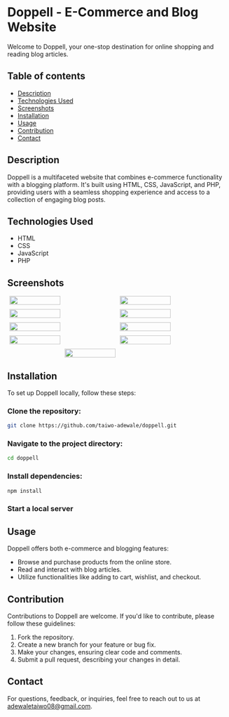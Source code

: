 # Doppell - E-Commerce and Blog Website

Welcome to Doppell, your one-stop destination for online shopping and reading blog articles.

## Table of contents

- [Description](#description)
- [Technologies Used](#technologies-used)
- [Screenshots](#screenshots)
- [Installation](#installation)
- [Usage](#usage)
- [Contribution](#contribution)
- [Contact](#contact)

## Description

Doppell is a multifaceted website that combines e-commerce functionality with a blogging platform. It's built using HTML, CSS, JavaScript, and PHP, providing users with a seamless shopping experience and access to a collection of engaging blog posts.

## Technologies Used

- HTML
- CSS
- JavaScript
- PHP

## Screenshots

<div style="display: flex; flex-direction: row; flex-wrap: wrap; justify-content: center; gap: 10px">
    <img src="https://doppell.000webhostapp.com/images/screenshot-1.png" />
    <img src="https://doppell.000webhostapp.com/images/screenshot-2.png" />
    <img src="https://doppell.000webhostapp.com/images/screenshot-3.png" />
    <img src="https://doppell.000webhostapp.com/images/screenshot-4.png" />
    <img src="https://doppell.000webhostapp.com/images/screenshot-5.png" />
    <img src="https://doppell.000webhostapp.com/images/screenshot-6.png" />
    <img src="https://doppell.000webhostapp.com/images/screenshot-7.png" />
    <img src="https://doppell.000webhostapp.com/images/screenshot-8.png" />
    <img src="https://doppell.000webhostapp.com/images/screenshot-9.png" />
</div>

<style>
  img {
    width: 48%;
  }

  @media screen (min-width:600px) {
    img {
      display: none
    width: 100%;
    max-width: 270px
  }
  }
  </style>

## Installation

To set up Doppell locally, follow these steps:

### Clone the repository:

```bash
git clone https://github.com/taiwo-adewale/doppell.git
```

### Navigate to the project directory:

```bash
cd doppell
```

### Install dependencies:

```bash
npm install
```

### Start a local server

## Usage

Doppell offers both e-commerce and blogging features:

- Browse and purchase products from the online store.
- Read and interact with blog articles.
- Utilize functionalities like adding to cart, wishlist, and checkout.

## Contribution

Contributions to Doppell are welcome. If you'd like to contribute, please follow these guidelines:

1. Fork the repository.
2. Create a new branch for your feature or bug fix.
3. Make your changes, ensuring clear code and comments.
4. Submit a pull request, describing your changes in detail.

## Contact

For questions, feedback, or inquiries, feel free to reach out to us at [adewaletaiwo08@gmail.com](mailto:adewaletaiwo08@gmail.com).
